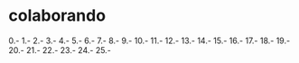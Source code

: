 # colaborando
0.-
1.-
2.-
3.-
4.-
5.-
6.-
7.-
8.-
9.-
10.-
11.-
12.-
13.-
14.-
15.-
16.-
17.-
18.-
19.-
20.-
21.-
22.-
23.-
24.-
25.-
